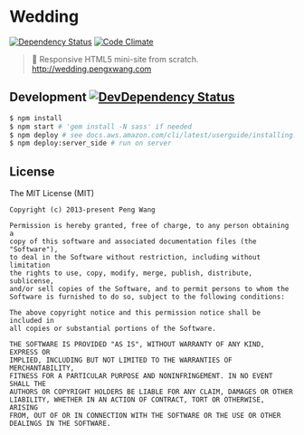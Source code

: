 # Wedding

[![Dependency Status](https://david-dm.org/hlfcoding/wedding/status.svg)](https://david-dm.org/hlfcoding/wedding#info=dependencies)
[![Code Climate](https://codeclimate.com/github/hlfcoding/wedding/badges/gpa.svg)](https://codeclimate.com/github/hlfcoding/wedding)

> :wedding: Responsive HTML5 mini-site from scratch. http://wedding.pengxwang.com

## Development [![DevDependency Status](https://david-dm.org/hlfcoding/wedding/dev-status.svg)](https://david-dm.org/hlfcoding/wedding#info=devDependencies)

```bash
$ npm install
$ npm start # 'gem install -N sass' if needed
$ npm deploy # see docs.aws.amazon.com/cli/latest/userguide/installing.html if needed
$ npm deploy:server_side # run on server
```

## License

The MIT License (MIT)

    Copyright (c) 2013-present Peng Wang

    Permission is hereby granted, free of charge, to any person obtaining a
    copy of this software and associated documentation files (the "Software"),
    to deal in the Software without restriction, including without limitation
    the rights to use, copy, modify, merge, publish, distribute, sublicense,
    and/or sell copies of the Software, and to permit persons to whom the
    Software is furnished to do so, subject to the following conditions:

    The above copyright notice and this permission notice shall be included in
    all copies or substantial portions of the Software.

    THE SOFTWARE IS PROVIDED "AS IS", WITHOUT WARRANTY OF ANY KIND, EXPRESS OR
    IMPLIED, INCLUDING BUT NOT LIMITED TO THE WARRANTIES OF MERCHANTABILITY,
    FITNESS FOR A PARTICULAR PURPOSE AND NONINFRINGEMENT. IN NO EVENT SHALL THE
    AUTHORS OR COPYRIGHT HOLDERS BE LIABLE FOR ANY CLAIM, DAMAGES OR OTHER
    LIABILITY, WHETHER IN AN ACTION OF CONTRACT, TORT OR OTHERWISE, ARISING
    FROM, OUT OF OR IN CONNECTION WITH THE SOFTWARE OR THE USE OR OTHER
    DEALINGS IN THE SOFTWARE.
